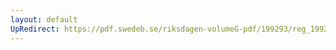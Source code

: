 ```yaml
---
layout: default
UpRedirect: https://pdf.swedeb.se/riksdagen-volumeG-pdf/199293/reg_199293/reg_199293_0033.pdf
---
```

